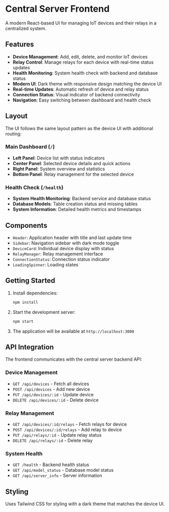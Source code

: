 # Central Server Frontend

A modern React-based UI for managing IoT devices and their relays in a centralized system.

## Features

- **Device Management**: Add, edit, delete, and monitor IoT devices
- **Relay Control**: Manage relays for each device with real-time status updates
- **Health Monitoring**: System health check with backend and database status
- **Modern UI**: Dark theme with responsive design matching the device UI
- **Real-time Updates**: Automatic refresh of device and relay status
- **Connection Status**: Visual indicator of backend connectivity
- **Navigation**: Easy switching between dashboard and health check

## Layout

The UI follows the same layout pattern as the device UI with additional routing:

### Main Dashboard (`/`)
- **Left Panel**: Device list with status indicators
- **Center Panel**: Selected device details and quick actions
- **Right Panel**: System overview and statistics
- **Bottom Panel**: Relay management for the selected device

### Health Check (`/health`)
- **System Health Monitoring**: Backend service and database status
- **Database Models**: Table creation status and missing tables
- **System Information**: Detailed health metrics and timestamps

## Components

- `Header`: Application header with title and last update time
- `Sidebar`: Navigation sidebar with dark mode toggle
- `DeviceCard`: Individual device display with status
- `RelayManager`: Relay management interface
- `ConnectionStatus`: Connection status indicator
- `LoadingSpinner`: Loading states

## Getting Started

1. Install dependencies:
   ```bash
   npm install
   ```

2. Start the development server:
   ```bash
   npm start
   ```

3. The application will be available at `http://localhost:3000`

## API Integration

The frontend communicates with the central server backend API:

### Device Management
- `GET /api/devices` - Fetch all devices
- `POST /api/devices` - Add new device
- `PUT /api/devices/:id` - Update device
- `DELETE /api/devices/:id` - Delete device

### Relay Management
- `GET /api/devices/:id/relays` - Fetch relays for device
- `POST /api/devices/:id/relays` - Add relay to device
- `PUT /api/relays/:id` - Update relay status
- `DELETE /api/relays/:id` - Delete relay

### System Health
- `GET /health` - Backend health status
- `GET /api/model_status` - Database model status
- `GET /api/server_info` - Server information

## Styling

Uses Tailwind CSS for styling with a dark theme that matches the device UI. 